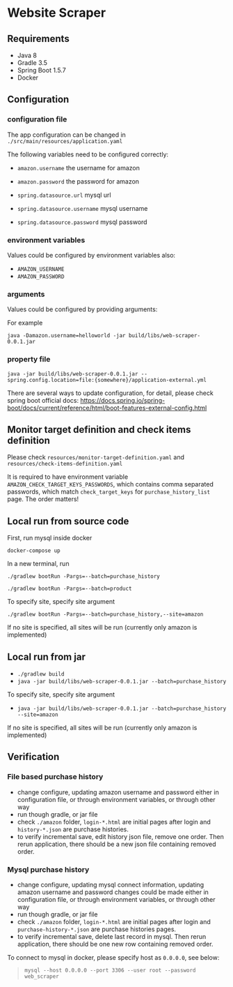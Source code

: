 # Website Scraper

## Requirements

- Java 8
- Gradle 3.5
- Spring Boot 1.5.7
- Docker

## Configuration

### configuration file

The app configuration can be changed in `./src/main/resources/application.yaml`

The following variables need to be configured correctly:

- `amazon.username` the username for amazon
- `amazon.password` the password for amazon

- `spring.datasource.url` mysql url
- `spring.datasource.username` mysql username
- `spring.datasource.password` mysql password

### environment variables

Values could be configured by environment variables also:

- `AMAZON_USERNAME`
- `AMAZON_PASSWORD`

### arguments

Values could be configured by providing arguments:

For example

`java -Damazon.username=helloworld -jar build/libs/web-scraper-0.0.1.jar`

### property file

`java -jar build/libs/web-scraper-0.0.1.jar --spring.config.location=file:{somewhere}/application-external.yml`

There are several ways to update configuration, for detail, please check spring boot official docs:
https://docs.spring.io/spring-boot/docs/current/reference/html/boot-features-external-config.html

## Monitor target definition and check items definition

Please check `resources/monitor-target-definition.yaml`
and `resources/check-items-definition.yaml`

It is required to have environment variable `AMAZON_CHECK_TARGET_KEYS_PASSWORDS`,
which contains comma separated passwords, which match `check_target_keys` for `purchase_history_list` page.
The order matters!

## Local run from source code

First, run mysql inside docker

`docker-compose up`

In a new terminal, run

`./gradlew bootRun -Pargs=--batch=purchase_history`

`./gradlew bootRun -Pargs=--batch=product`


To specify site, specify site argument

`./gradlew bootRun -Pargs=--batch=purchase_history,--site=amazon`

If no site is specified, all sites will be run (currently only amazon is implemented)

## Local run from jar

- `./gradlew build`
- `java -jar build/libs/web-scraper-0.0.1.jar --batch=purchase_history`

To specify site, specify site argument

- `java -jar build/libs/web-scraper-0.0.1.jar --batch=purchase_history --site=amazon`

If no site is specified, all sites will be run (currently only amazon is implemented)


## Verification

### File based purchase history 

- change configure, updating amazon username and password either in configuration file, or through environment
	variables, or through other way
- run though gradle, or jar file
- check `./amazon` folder, `login-*.html` are initial pages after login and `history-*.json` are purchase histories.
- to verify incremental save, edit history json file, remove one order. Then rerun application, there should be a new json file containing removed order. 

### Mysql purchase history

- change configure, updating mysql connect information, updating amazon username and password
    changes could be made either in configuration file, or through environment
	variables, or through other way
- run though gradle, or jar file
- check `./amazon` folder, `login-*.html` are initial pages after login and `purchase-history-*.json` are purchase histories pages.
- to verify incremental save, delete last record in mysql. Then rerun application, there should be one new row containing removed order. 

To connect to mysql in docker, please specify host as `0.0.0.0`, see below:

> `mysql --host 0.0.0.0 --port 3306 --user root --password web_scraper`
